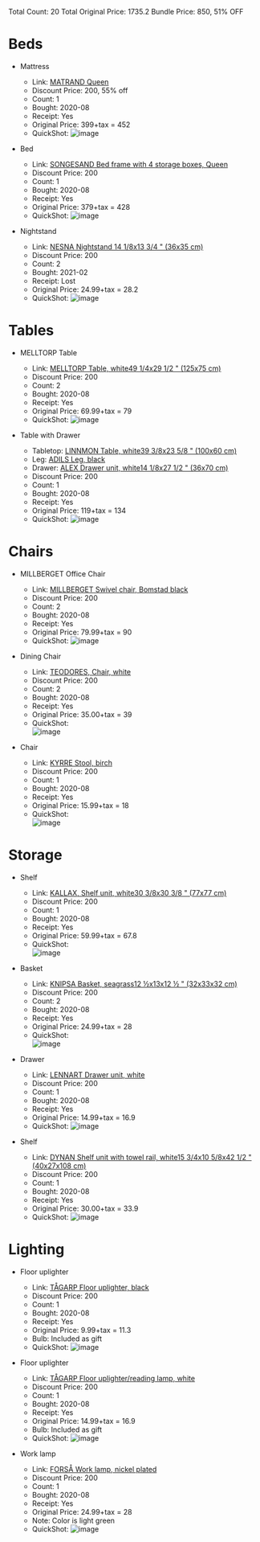 Total Count: 20
Total Original Price: 1735.2
Bundle Price: 850, 51% OFF


# Beds

- Mattress
  - Link: [MATRAND Queen](https://www.ikea.com/ca/en/p/matrand-memory-foam-mattress-firm-white-90272402/)
  - Discount Price: 200, 55% off
  - Count: 1
  - Bought: 2020-08
  - Receipt: Yes
  - Original Price: 399+tax = 452
  - QuickShot:
    ![image](https://user-images.githubusercontent.com/13230138/122647766-cf640100-d0f3-11eb-868d-bb76655441e5.png)
    
- Bed
  - Link: [SONGESAND Bed frame with 4 storage boxes, Queen](https://www.ikea.com/ca/en/p/songesand-bed-frame-with-4-storage-boxes-brown-luroey-s89241195/)
  - Discount Price: 200
  - Count: 1
  - Bought: 2020-08
  - Receipt: Yes
  - Original Price: 379+tax = 428
  - QuickShot: 
    ![image](https://user-images.githubusercontent.com/13230138/122647903-96785c00-d0f4-11eb-9d69-0815483fa7b0.png)
    
- Nightstand
  - Link: [NESNA Nightstand 14 1/8x13 3/4 " (36x35 cm)](https://www.ikea.com/ca/en/p/nesna-nightstand-70215525/)
  - Discount Price: 200
  - Count: 2
  - Bought: 2021-02
  - Receipt: Lost
  - Original Price: 24.99+tax = 28.2
  - QuickShot: 
    ![image](https://user-images.githubusercontent.com/13230138/122648377-0b4c9580-d0f7-11eb-8fed-7cfb61c271e1.png)

    
# Tables
- MELLTORP Table
  - Link: [MELLTORP Table, white49 1/4x29 1/2 " (125x75 cm)](https://www.ikea.com/ca/en/p/melltorp-table-white-s19011777/)
  - Discount Price: 200
  - Count: 2
  - Bought: 2020-08
  - Receipt: Yes
  - Original Price: 69.99+tax = 79
  - QuickShot:
    ![image](https://user-images.githubusercontent.com/13230138/122647985-00910100-d0f5-11eb-820f-b5f6d84ceac1.png)
    
    
- Table with Drawer
  - Tabletop: [LINNMON Table, white39 3/8x23 5/8 " (100x60 cm)](https://www.ikea.com/ca/en/p/melltorp-table-white-s19011777/)
  - Leg: [ADILS
Leg, black](https://www.ikea.com/ca/en/p/adils-leg-black-70217973/)
  - Drawer: [ALEX
Drawer unit, white14 1/8x27 1/2 " (36x70 cm)](https://www.ikea.com/ca/en/p/alex-drawer-unit-white-00473546/)
  - Discount Price: 200
  - Count: 1
  - Bought: 2020-08
  - Receipt: Yes
  - Original Price: 119+tax = 134
  - QuickShot:
    ![image](https://user-images.githubusercontent.com/13230138/122648251-6762ea00-d0f6-11eb-9066-bcb8947d3cb8.png)
   
# Chairs

- MILLBERGET Office Chair
  - Link: [MILLBERGET Swivel chair, Bomstad black](https://www.ikea.com/ca/en/p/millberget-swivel-chair-bomstad-black-40331705/)
  - Discount Price: 200
  - Count: 2
  - Bought: 2020-08
  - Receipt: Yes
  - Original Price: 79.99+tax = 90
  - QuickShot:
    ![image](https://user-images.githubusercontent.com/13230138/122648296-a6913b00-d0f6-11eb-98ce-119cfd4886f6.png)
    
- Dining Chair
  - Link: [TEODORES, Chair, white](https://www.ikea.com/ca/en/p/teodores-chair-white-30486156/)
  - Discount Price: 200
  - Count: 2
  - Bought: 2020-08
  - Receipt: Yes
  - Original Price: 35.00+tax = 39
  - QuickShot:    
    ![image](https://user-images.githubusercontent.com/13230138/122648425-3fc05180-d0f7-11eb-9835-5d29ffec9395.png)
    
- Chair
  - Link: [KYRRE Stool, birch](https://www.ikea.com/ca/en/p/kyrre-stool-birch-60416925/)
  - Discount Price: 200
  - Count: 1
  - Bought: 2020-08
  - Receipt: Yes
  - Original Price: 15.99+tax = 18
  - QuickShot:        
    ![image](https://user-images.githubusercontent.com/13230138/122648469-70a08680-d0f7-11eb-933d-1a436faba692.png)
    
# Storage 

- Shelf
  - Link: [KALLAX, Shelf unit, white30 3/8x30 3/8 " (77x77 cm)](https://www.ikea.com/ca/en/p/kallax-shelf-unit-white-20275814/)
  - Discount Price: 200
  - Count: 1
  - Bought: 2020-08
  - Receipt: Yes
  - Original Price: 59.99+tax = 67.8
  - QuickShot:            
    ![image](https://user-images.githubusercontent.com/13230138/122648549-c83ef200-d0f7-11eb-8c4f-75a279509654.png)

- Basket
  - Link: [KNIPSA Basket, seagrass12 ½x13x12 ½ " (32x33x32 cm)](https://www.ikea.com/ca/en/p/knipsa-basket-seagrass-20110540/)
  - Discount Price: 200
  - Count: 2
  - Bought: 2020-08
  - Receipt: Yes
  - Original Price: 24.99+tax = 28
  - QuickShot:            
    ![image](https://user-images.githubusercontent.com/13230138/122648671-32f02d80-d0f8-11eb-8890-76d7d07e271d.png)
    
- Drawer
  - Link: [LENNART Drawer unit, white](https://www.ikea.com/ca/en/p/lennart-drawer-unit-white-30326177/)
  - Discount Price: 200
  - Count: 1
  - Bought: 2020-08
  - Receipt: Yes
  - Original Price: 14.99+tax = 16.9
  - QuickShot: 
    ![image](https://user-images.githubusercontent.com/13230138/122648716-65018f80-d0f8-11eb-95d9-94d8b5e834f1.png)
    
- Shelf
  - Link: [DYNAN Shelf unit with towel rail, white15 3/4x10 5/8x42 1/2 " (40x27x108 cm)](https://www.ikea.com/ca/en/p/dynan-shelf-unit-with-towel-rail-white-00318169/)
  - Discount Price: 200
  - Count: 1
  - Bought: 2020-08
  - Receipt: Yes
  - Original Price: 30.00+tax = 33.9
  - QuickShot: 
    ![image](https://user-images.githubusercontent.com/13230138/122648762-94b09780-d0f8-11eb-9cd0-15061425a117.png)
    
# Lighting

- Floor uplighter
  - Link: [TÅGARP Floor uplighter, black](https://www.ikea.com/ca/en/p/tagarp-floor-uplighter-black-white-60464049/)
  - Discount Price: 200
  - Count: 1
  - Bought: 2020-08
  - Receipt: Yes
  - Original Price: 9.99+tax = 11.3
  - Bulb: Included as gift
  - QuickShot: 
    ![image](https://user-images.githubusercontent.com/13230138/122648826-e6f1b880-d0f8-11eb-8415-040f4322e227.png)
    
- Floor uplighter
  - Link: [TÅGARP Floor uplighter/reading lamp, white](https://www.ikea.com/ca/en/p/tagarp-floor-uplighter-reading-lamp-black-white-70486395/)
  - Discount Price: 200
  - Count: 1
  - Bought: 2020-08
  - Receipt: Yes
  - Original Price: 14.99+tax = 16.9
  - Bulb: Included as gift
  - QuickShot: 
    ![image](https://user-images.githubusercontent.com/13230138/122648876-1accde00-d0f9-11eb-9c4d-3c90c8e840d4.png)
    
- Work lamp
  - Link: [FORSÅ Work lamp, nickel plated](https://www.ikea.com/ca/en/p/forsa-work-lamp-nickel-plated-60146764/)
  - Discount Price: 200
  - Count: 1
  - Bought: 2020-08
  - Receipt: Yes
  - Original Price: 24.99+tax = 28
  - Note: Color is light green
  - QuickShot: 
    ![image](https://user-images.githubusercontent.com/13230138/122649152-8c595c00-d0fa-11eb-826c-fc426e37ce20.png)
      

